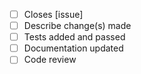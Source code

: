 - [ ] Closes [issue]
- [ ] Describe change(s) made
- [ ] Tests added and passed
- [ ] Documentation updated
- [ ] Code review
